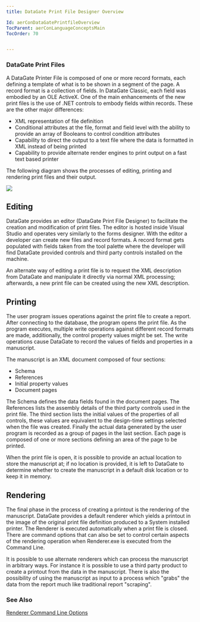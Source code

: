 ```yaml
---
title: DataGate Print File Designer Overview

Id: aerConDataGatePrintfileOverview
TocParent: aerConLanguageConceptsMain
TocOrder: 70


---
```


### DataGate Print Files
A DataGate Printer File is composed of one or more record formats, each defining a template of what is to be shown in a segment of the page. A record format is a collection of fields. In DataGate Classic, each field was embodied by an OLE ActiveX. One of the main enhancements of the new print files is the use of .NET controls to embody fields within records. These are the other major differences: 

- XML representation of file definition
- Conditional attributes at the file, format and field level with the ability to
                provide an array of Booleans to control condition attributes
- Capability to direct the output to a text file where the data is formatted in
                XML instead of being printed
- Capability to provide alternate render engines to print output on a fast text
                based printer

The following diagram shows the processes of editing, printing and rendering print files and their output. 

![](Images/image002.gif) 

## Editing
DataGate provides an editor (DataGate Print File Designer) to facilitate the creation and modification of print files. The editor is hosted inside Visual Studio and operates very similarly to the forms designer. With the editor a developer can create new files and record formats. A record format gets populated with fields taken from the tool palette where the developer will find DataGate provided controls and third party controls installed on the machine. 

An alternate way of editing a print file is to request the XML description from DataGate and manipulate it directly via normal XML processing; afterwards, a new print file can be created using the new XML description. 

## Printing
The user program issues operations against the print file to create a report. After connecting to the database, the program opens the print file. As the program executes, multiple write operations against different record formats are made, additionally, the control property values might be set. The write operations cause DataGate to record the values of fields and properties in a manuscript. 

The manuscript is an XML document composed of four sections:

- Schema
- References
- Initial property values
- Document pages

The Schema defines the data fields found in the document pages. The References lists the assembly details of the third party controls used in the print file. The third section lists the initial values of the properties of all controls, these values are equivalent to the design-time settings selected when the file was created. Finally the actual data generated by the user program is recorded as a group of pages in the last section. Each page is composed of one or more sections defining an area of the page to be printed. 

When the print file is open, it is possible to provide an actual location to store the manuscript at; if no location is provided, it is left to DataGate to determine whether to create the manuscript in a default disk location or to keep it in memory. 

## Rendering
The final phase in the process of creating a printout is the rendering of the manuscript. DataGate provides a default renderer which yields a printout in the image of the original print file definition produced to a System installed printer. The Renderer is executed automatically when a print file is closed. There are command options that can also be set to control certain aspects of the rendering operation when Renderer.exe is executed from the Command Line. 

It is possible to use alternate renderers which can process the manuscript in arbitrary ways. For instance it is possible to use a third party product to create a printout from the data in the manuscript. There is also the possibility of using the manuscript as input to a process which "grabs" the data from the report much like traditional report "scraping". 

### See Also
[Renderer Command Line Options](RendererCommandOptions.html) 
